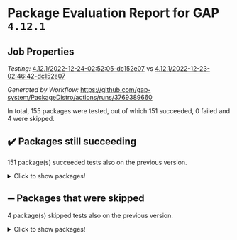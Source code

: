 # Package Evaluation Report for GAP `4.12.1`

## Job Properties

*Testing:* [4.12.1/2022-12-24-02:52:05-dc152e07](https://github.com/gap-system/PackageDistro/blob/data/reports/4.12.1/2022-12-24-02:52:05-dc152e07) vs [4.12.1/2022-12-23-02:46:42-dc152e07](https://github.com/gap-system/PackageDistro/blob/data/reports/4.12.1/2022-12-23-02:46:42-dc152e07)

*Generated by Workflow:* https://github.com/gap-system/PackageDistro/actions/runs/3769389660

In total, 155 packages were tested, out of which 151 succeeded, 0 failed and 4 were skipped.

## :heavy_check_mark: Packages still succeeding

151 package(s) succeeded tests also on the previous version.
<details><summary>Click to show packages!</summary>

- 4ti2interface 2022.09-01 [(success)](https://github.com/gap-system/PackageDistro/actions/runs/3769389660/jobs/6408679223)
- ace 5.6.1 [(success)](https://github.com/gap-system/PackageDistro/actions/runs/3769389660/jobs/6408679266)
- aclib 1.3.2 [(success)](https://github.com/gap-system/PackageDistro/actions/runs/3769389660/jobs/6408679303)
- agt 0.3 [(success)](https://github.com/gap-system/PackageDistro/actions/runs/3769389660/jobs/6408679351)
- alnuth 3.2.1 [(success)](https://github.com/gap-system/PackageDistro/actions/runs/3769389660/jobs/6408679393)
- anupq 3.2.6 [(success)](https://github.com/gap-system/PackageDistro/actions/runs/3769389660/jobs/6408679434)
- atlasrep 2.1.6 [(success)](https://github.com/gap-system/PackageDistro/actions/runs/3769389660/jobs/6408679467)
- autodoc 2022.10.20 [(success)](https://github.com/gap-system/PackageDistro/actions/runs/3769389660/jobs/6408679508)
- automata 1.15 [(success)](https://github.com/gap-system/PackageDistro/actions/runs/3769389660/jobs/6408679558)
- automgrp 1.3.2 [(success)](https://github.com/gap-system/PackageDistro/actions/runs/3769389660/jobs/6408679600)
- autpgrp 1.11 [(success)](https://github.com/gap-system/PackageDistro/actions/runs/3769389660/jobs/6408679645)
- cap 2022.12-15 [(success)](https://github.com/gap-system/PackageDistro/actions/runs/3769389660/jobs/6408679689)
- caratinterface 2.3.4 [(success)](https://github.com/gap-system/PackageDistro/actions/runs/3769389660/jobs/6408679743)
- cddinterface 2022.11.01 [(success)](https://github.com/gap-system/PackageDistro/actions/runs/3769389660/jobs/6408679786)
- circle 1.6.5 [(success)](https://github.com/gap-system/PackageDistro/actions/runs/3769389660/jobs/6408679828)
- classicpres 1.22 [(success)](https://github.com/gap-system/PackageDistro/actions/runs/3769389660/jobs/6408679870)
- cohomolo 1.6.10 [(success)](https://github.com/gap-system/PackageDistro/actions/runs/3769389660/jobs/6408679906)
- congruence 1.2.4 [(success)](https://github.com/gap-system/PackageDistro/actions/runs/3769389660/jobs/6408679973)
- corelg 1.56 [(success)](https://github.com/gap-system/PackageDistro/actions/runs/3769389660/jobs/6408680010)
- crime 1.6 [(success)](https://github.com/gap-system/PackageDistro/actions/runs/3769389660/jobs/6408680054)
- crisp 1.4.6 [(success)](https://github.com/gap-system/PackageDistro/actions/runs/3769389660/jobs/6408680113)
- crypting 0.10.4 [(success)](https://github.com/gap-system/PackageDistro/actions/runs/3769389660/jobs/6408680169)
- cryst 4.1.25 [(success)](https://github.com/gap-system/PackageDistro/actions/runs/3769389660/jobs/6408680226)
- crystcat 1.1.10 [(success)](https://github.com/gap-system/PackageDistro/actions/runs/3769389660/jobs/6408680292)
- ctbllib 1.3.4 [(success)](https://github.com/gap-system/PackageDistro/actions/runs/3769389660/jobs/6408680345)
- cubefree 1.19 [(success)](https://github.com/gap-system/PackageDistro/actions/runs/3769389660/jobs/6408680407)
- curlinterface 2.3.1 [(success)](https://github.com/gap-system/PackageDistro/actions/runs/3769389660/jobs/6408680459)
- cvec 2.7.6 [(success)](https://github.com/gap-system/PackageDistro/actions/runs/3769389660/jobs/6408680514)
- datastructures 0.3.0 [(success)](https://github.com/gap-system/PackageDistro/actions/runs/3769389660/jobs/6408680576)
- deepthought 1.0.6 [(success)](https://github.com/gap-system/PackageDistro/actions/runs/3769389660/jobs/6408680631)
- design 1.7 [(success)](https://github.com/gap-system/PackageDistro/actions/runs/3769389660/jobs/6408680708)
- difsets 2.3.1 [(success)](https://github.com/gap-system/PackageDistro/actions/runs/3769389660/jobs/6408680773)
- digraphs 1.6.1 [(success)](https://github.com/gap-system/PackageDistro/actions/runs/3769389660/jobs/6408680834)
- edim 1.3.6 [(success)](https://github.com/gap-system/PackageDistro/actions/runs/3769389660/jobs/6408680896)
- example 4.3.2 [(success)](https://github.com/gap-system/PackageDistro/actions/runs/3769389660/jobs/6408680972)
- examplesforhomalg 2022.11-01 [(success)](https://github.com/gap-system/PackageDistro/actions/runs/3769389660/jobs/6408681053)
- factint 1.6.3 [(success)](https://github.com/gap-system/PackageDistro/actions/runs/3769389660/jobs/6408681105)
- ferret 1.0.9 [(success)](https://github.com/gap-system/PackageDistro/actions/runs/3769389660/jobs/6408681156)
- fga 1.4.0 [(success)](https://github.com/gap-system/PackageDistro/actions/runs/3769389660/jobs/6408681212)
- fining 1.5.4 [(success)](https://github.com/gap-system/PackageDistro/actions/runs/3769389660/jobs/6408681297)
- float 1.0.3 [(success)](https://github.com/gap-system/PackageDistro/actions/runs/3769389660/jobs/6408681351)
- format 1.4.3 [(success)](https://github.com/gap-system/PackageDistro/actions/runs/3769389660/jobs/6408681415)
- forms 1.2.9 [(success)](https://github.com/gap-system/PackageDistro/actions/runs/3769389660/jobs/6408681461)
- fplsa 1.2.5 [(success)](https://github.com/gap-system/PackageDistro/actions/runs/3769389660/jobs/6408681498)
- fr 2.4.12 [(success)](https://github.com/gap-system/PackageDistro/actions/runs/3769389660/jobs/6408681549)
- francy 1.2.5 [(success)](https://github.com/gap-system/PackageDistro/actions/runs/3769389660/jobs/6408681593)
- fwtree 1.3 [(success)](https://github.com/gap-system/PackageDistro/actions/runs/3769389660/jobs/6408681636)
- gapdoc 1.6.6 [(success)](https://github.com/gap-system/PackageDistro/actions/runs/3769389660/jobs/6408681691)
- gauss 2022.12-01 [(success)](https://github.com/gap-system/PackageDistro/actions/runs/3769389660/jobs/6408681732)
- gaussforhomalg 2022.08-03 [(success)](https://github.com/gap-system/PackageDistro/actions/runs/3769389660/jobs/6408681777)
- gbnp 1.0.5 [(success)](https://github.com/gap-system/PackageDistro/actions/runs/3769389660/jobs/6408681840)
- generalizedmorphismsforcap 2022.12-01 [(success)](https://github.com/gap-system/PackageDistro/actions/runs/3769389660/jobs/6408681896)
- genss 1.6.8 [(success)](https://github.com/gap-system/PackageDistro/actions/runs/3769389660/jobs/6408681933)
- gradedmodules 2022.09-02 [(success)](https://github.com/gap-system/PackageDistro/actions/runs/3769389660/jobs/6408681976)
- gradedringforhomalg 2022.11-01 [(success)](https://github.com/gap-system/PackageDistro/actions/runs/3769389660/jobs/6408682019)
- grape 4.9.0 [(success)](https://github.com/gap-system/PackageDistro/actions/runs/3769389660/jobs/6408682061)
- groupoids 1.71 [(success)](https://github.com/gap-system/PackageDistro/actions/runs/3769389660/jobs/6408682111)
- grpconst 2.6.3 [(success)](https://github.com/gap-system/PackageDistro/actions/runs/3769389660/jobs/6408682167)
- guarana 0.96.3 [(success)](https://github.com/gap-system/PackageDistro/actions/runs/3769389660/jobs/6408682226)
- guava 3.17 [(success)](https://github.com/gap-system/PackageDistro/actions/runs/3769389660/jobs/6408682280)
- hap 1.47 [(success)](https://github.com/gap-system/PackageDistro/actions/runs/3769389660/jobs/6408682317)
- hapcryst 0.1.15 [(success)](https://github.com/gap-system/PackageDistro/actions/runs/3769389660/jobs/6408682352)
- hecke 1.5.3 [(success)](https://github.com/gap-system/PackageDistro/actions/runs/3769389660/jobs/6408682386)
- help 3.5 [(success)](https://github.com/gap-system/PackageDistro/actions/runs/3769389660/jobs/6408682416)
- homalg 2022.11-01 [(success)](https://github.com/gap-system/PackageDistro/actions/runs/3769389660/jobs/6408682455)
- homalgtocas 2022.11-02 [(success)](https://github.com/gap-system/PackageDistro/actions/runs/3769389660/jobs/6408682495)
- idrel 2.44 [(success)](https://github.com/gap-system/PackageDistro/actions/runs/3769389660/jobs/6408682523)
- images 1.3.1 [(success)](https://github.com/gap-system/PackageDistro/actions/runs/3769389660/jobs/6408682557)
- intpic 0.3.0 [(success)](https://github.com/gap-system/PackageDistro/actions/runs/3769389660/jobs/6408682588)
- io 4.8.0 [(success)](https://github.com/gap-system/PackageDistro/actions/runs/3769389660/jobs/6408682632)
- io_forhomalg 2022.11-01 [(success)](https://github.com/gap-system/PackageDistro/actions/runs/3769389660/jobs/6408682666)
- irredsol 1.4.4 [(success)](https://github.com/gap-system/PackageDistro/actions/runs/3769389660/jobs/6408682713)
- json 2.1.1 [(success)](https://github.com/gap-system/PackageDistro/actions/runs/3769389660/jobs/6408682741)
- jupyterkernel 1.4.1 [(success)](https://github.com/gap-system/PackageDistro/actions/runs/3769389660/jobs/6408682775)
- jupyterviz 1.5.6 [(success)](https://github.com/gap-system/PackageDistro/actions/runs/3769389660/jobs/6408682812)
- kan 1.34 [(success)](https://github.com/gap-system/PackageDistro/actions/runs/3769389660/jobs/6408682847)
- kbmag 1.5.10 [(success)](https://github.com/gap-system/PackageDistro/actions/runs/3769389660/jobs/6408682881)
- laguna 3.9.5 [(success)](https://github.com/gap-system/PackageDistro/actions/runs/3769389660/jobs/6408682908)
- liealgdb 2.2.1 [(success)](https://github.com/gap-system/PackageDistro/actions/runs/3769389660/jobs/6408682954)
- liepring 2.8 [(success)](https://github.com/gap-system/PackageDistro/actions/runs/3769389660/jobs/6408682999)
- liering 2.4.2 [(success)](https://github.com/gap-system/PackageDistro/actions/runs/3769389660/jobs/6408683040)
- linearalgebraforcap 2022.12-04 [(success)](https://github.com/gap-system/PackageDistro/actions/runs/3769389660/jobs/6408683071)
- localizeringforhomalg 2022.11-01 [(success)](https://github.com/gap-system/PackageDistro/actions/runs/3769389660/jobs/6408683107)
- loops 3.4.3 [(success)](https://github.com/gap-system/PackageDistro/actions/runs/3769389660/jobs/6408683143)
- lpres 1.0.3 [(success)](https://github.com/gap-system/PackageDistro/actions/runs/3769389660/jobs/6408683176)
- majoranaalgebras 1.5.1 [(success)](https://github.com/gap-system/PackageDistro/actions/runs/3769389660/jobs/6408683207)
- mapclass 1.4.6 [(success)](https://github.com/gap-system/PackageDistro/actions/runs/3769389660/jobs/6408683251)
- matgrp 0.70 [(success)](https://github.com/gap-system/PackageDistro/actions/runs/3769389660/jobs/6408683302)
- matricesforhomalg 2022.12-01 [(success)](https://github.com/gap-system/PackageDistro/actions/runs/3769389660/jobs/6408683341)
- modisom 2.5.3 [(success)](https://github.com/gap-system/PackageDistro/actions/runs/3769389660/jobs/6408683373)
- modulepresentationsforcap 2022.12-01 [(success)](https://github.com/gap-system/PackageDistro/actions/runs/3769389660/jobs/6408683413)
- modules 2022.11-01 [(success)](https://github.com/gap-system/PackageDistro/actions/runs/3769389660/jobs/6408683450)
- monoidalcategories 2022.12-01 [(success)](https://github.com/gap-system/PackageDistro/actions/runs/3769389660/jobs/6408683493)
- nconvex 2022.09-01 [(success)](https://github.com/gap-system/PackageDistro/actions/runs/3769389660/jobs/6408683542)
- nilmat 1.4.2 [(success)](https://github.com/gap-system/PackageDistro/actions/runs/3769389660/jobs/6408683592)
- nock 1.5 [(success)](https://github.com/gap-system/PackageDistro/actions/runs/3769389660/jobs/6408683642)
- normalizinterface 1.3.5 [(success)](https://github.com/gap-system/PackageDistro/actions/runs/3769389660/jobs/6408683696)
- nq 2.5.9 [(success)](https://github.com/gap-system/PackageDistro/actions/runs/3769389660/jobs/6408683760)
- numericalsgps 1.3.1 [(success)](https://github.com/gap-system/PackageDistro/actions/runs/3769389660/jobs/6408683815)
- openmath 11.5.2 [(success)](https://github.com/gap-system/PackageDistro/actions/runs/3769389660/jobs/6408683854)
- orb 4.9.0 [(success)](https://github.com/gap-system/PackageDistro/actions/runs/3769389660/jobs/6408683896)
- packagemanager 1.3.2 [(success)](https://github.com/gap-system/PackageDistro/actions/runs/3769389660/jobs/6408683942)
- patternclass 2.4.3 [(success)](https://github.com/gap-system/PackageDistro/actions/runs/3769389660/jobs/6408683991)
- permut 2.0.4 [(success)](https://github.com/gap-system/PackageDistro/actions/runs/3769389660/jobs/6408684035)
- polenta 1.3.10 [(success)](https://github.com/gap-system/PackageDistro/actions/runs/3769389660/jobs/6408684075)
- polymaking 0.8.6 [(success)](https://github.com/gap-system/PackageDistro/actions/runs/3769389660/jobs/6408684123)
- primgrp 3.4.3 [(success)](https://github.com/gap-system/PackageDistro/actions/runs/3769389660/jobs/6408684155)
- profiling 2.5.2 [(success)](https://github.com/gap-system/PackageDistro/actions/runs/3769389660/jobs/6408684214)
- qpa 1.34 [(success)](https://github.com/gap-system/PackageDistro/actions/runs/3769389660/jobs/6408684263)
- quagroup 1.8.3 [(success)](https://github.com/gap-system/PackageDistro/actions/runs/3769389660/jobs/6408684343)
- radiroot 2.9 [(success)](https://github.com/gap-system/PackageDistro/actions/runs/3769389660/jobs/6408684419)
- rcwa 4.7.1 [(success)](https://github.com/gap-system/PackageDistro/actions/runs/3769389660/jobs/6408684464)
- rds 1.8 [(success)](https://github.com/gap-system/PackageDistro/actions/runs/3769389660/jobs/6408684505)
- recog 1.4.2 [(success)](https://github.com/gap-system/PackageDistro/actions/runs/3769389660/jobs/6408684568)
- repndecomp 1.2.1 [(success)](https://github.com/gap-system/PackageDistro/actions/runs/3769389660/jobs/6408684623)
- repsn 3.1.0 [(success)](https://github.com/gap-system/PackageDistro/actions/runs/3769389660/jobs/6408684674)
- resclasses 4.7.3 [(success)](https://github.com/gap-system/PackageDistro/actions/runs/3769389660/jobs/6408684735)
- ringsforhomalg 2022.11-01 [(success)](https://github.com/gap-system/PackageDistro/actions/runs/3769389660/jobs/6408684776)
- sco 2022.09-01 [(success)](https://github.com/gap-system/PackageDistro/actions/runs/3769389660/jobs/6408684828)
- scscp 2.4.0 [(success)](https://github.com/gap-system/PackageDistro/actions/runs/3769389660/jobs/6408684872)
- semigroups 5.2.0 [(success)](https://github.com/gap-system/PackageDistro/actions/runs/3769389660/jobs/6408684922)
- sglppow 2.3 [(success)](https://github.com/gap-system/PackageDistro/actions/runs/3769389660/jobs/6408684970)
- sgpviz 0.999.5 [(success)](https://github.com/gap-system/PackageDistro/actions/runs/3769389660/jobs/6408685012)
- simpcomp 2.1.14 [(success)](https://github.com/gap-system/PackageDistro/actions/runs/3769389660/jobs/6408685060)
- singular 2022.09.23 [(success)](https://github.com/gap-system/PackageDistro/actions/runs/3769389660/jobs/6408685100)
- sl2reps 1.1 [(success)](https://github.com/gap-system/PackageDistro/actions/runs/3769389660/jobs/6408685144)
- sla 1.5.3 [(success)](https://github.com/gap-system/PackageDistro/actions/runs/3769389660/jobs/6408685197)
- smallgrp 1.5.1 [(success)](https://github.com/gap-system/PackageDistro/actions/runs/3769389660/jobs/6408685260)
- smallsemi 0.6.13 [(success)](https://github.com/gap-system/PackageDistro/actions/runs/3769389660/jobs/6408685322)
- sonata 2.9.6 [(success)](https://github.com/gap-system/PackageDistro/actions/runs/3769389660/jobs/6408685387)
- sophus 1.27 [(success)](https://github.com/gap-system/PackageDistro/actions/runs/3769389660/jobs/6408685444)
- spinsym 1.5.2 [(success)](https://github.com/gap-system/PackageDistro/actions/runs/3769389660/jobs/6408685494)
- standardff 0.9.4 [(success)](https://github.com/gap-system/PackageDistro/actions/runs/3769389660/jobs/6408685548)
- symbcompcc 1.3.2 [(success)](https://github.com/gap-system/PackageDistro/actions/runs/3769389660/jobs/6408685605)
- thelma 1.3 [(success)](https://github.com/gap-system/PackageDistro/actions/runs/3769389660/jobs/6408685671)
- tomlib 1.2.9 [(success)](https://github.com/gap-system/PackageDistro/actions/runs/3769389660/jobs/6408685734)
- toolsforhomalg 2022.12-01 [(success)](https://github.com/gap-system/PackageDistro/actions/runs/3769389660/jobs/6408685776)
- toric 1.9.5 [(success)](https://github.com/gap-system/PackageDistro/actions/runs/3769389660/jobs/6408685822)
- toricvarieties 2022.07.13 [(success)](https://github.com/gap-system/PackageDistro/actions/runs/3769389660/jobs/6408685875)
- transgrp 3.6.3 [(success)](https://github.com/gap-system/PackageDistro/actions/runs/3769389660/jobs/6408685933)
- ugaly 4.0.3 [(success)](https://github.com/gap-system/PackageDistro/actions/runs/3769389660/jobs/6408685981)
- unipot 1.5 [(success)](https://github.com/gap-system/PackageDistro/actions/runs/3769389660/jobs/6408686049)
- unitlib 4.1.0 [(success)](https://github.com/gap-system/PackageDistro/actions/runs/3769389660/jobs/6408686104)
- utils 0.81 [(success)](https://github.com/gap-system/PackageDistro/actions/runs/3769389660/jobs/6408686146)
- uuid 0.7 [(success)](https://github.com/gap-system/PackageDistro/actions/runs/3769389660/jobs/6408686203)
- walrus 0.9991 [(success)](https://github.com/gap-system/PackageDistro/actions/runs/3769389660/jobs/6408686261)
- wedderga 4.10.2 [(success)](https://github.com/gap-system/PackageDistro/actions/runs/3769389660/jobs/6408686299)
- xmod 2.88 [(success)](https://github.com/gap-system/PackageDistro/actions/runs/3769389660/jobs/6408686349)
- xmodalg 1.23 [(success)](https://github.com/gap-system/PackageDistro/actions/runs/3769389660/jobs/6408686400)
- yangbaxter 0.10.2 [(success)](https://github.com/gap-system/PackageDistro/actions/runs/3769389660/jobs/6408686433)
- zeromqinterface 0.14 [(success)](https://github.com/gap-system/PackageDistro/actions/runs/3769389660/jobs/6408686477)
</details>

## :heavy_minus_sign: Packages that were skipped

4 package(s) skipped tests also on the previous version.
<details><summary>Click to show packages!</summary>

- browse 1.8.19 [(skipped)](https://github.com/gap-system/PackageDistro/actions/runs/3769389660/jobs/6408552709)
- itc 1.5.1 [(skipped)](https://github.com/gap-system/PackageDistro/actions/runs/3769389660/jobs/6408552709)
- polycyclic 2.16 [(skipped)](https://github.com/gap-system/PackageDistro/actions/runs/3769389660/jobs/6408552709)
- xgap 4.31 [(skipped)](https://github.com/gap-system/PackageDistro/actions/runs/3769389660/jobs/6408552709)
</details>

